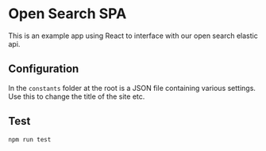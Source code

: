 # Open Search SPA

This is an example app using React to interface with our open search elastic api.

## Configuration

In the ```constants``` folder at the root is a JSON file containing various settings. Use this to change the title of the site etc.

## Test

```
npm run test
```
